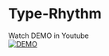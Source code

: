 # Type-Rhythm

Watch DEMO in Youtube\
[![DEMO](https://img.youtube.com/vi/hpSpqe92AMk/0.jpg)](https://www.youtube.com/watch?v=hpSpqe92AMk)
